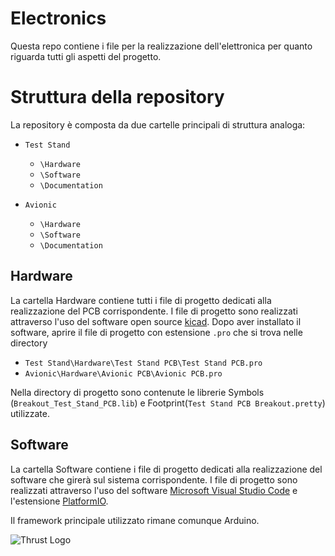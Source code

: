 # Electronics

Questa repo contiene i file per la realizzazione dell'elettronica per quanto riguarda tutti gli aspetti del progetto.

# Struttura della repository

La repository è composta da due cartelle principali di struttura analoga:

- `Test Stand`
  - `\Hardware`
  - `\Software`
  - `\Documentation`
  
- `Avionic` 
  - `\Hardware`
  - `\Software`
  - `\Documentation`
  
## Hardware

La cartella Hardware contiene tutti i file di progetto dedicati alla realizzazione del PCB corrispondente. I file di progetto sono realizzati attraverso l'uso del software open source [kicad](https://kicad.org/). Dopo aver installato il software, aprire il file di progetto con estensione `.pro` che si trova nelle directory

- `Test Stand\Hardware\Test Stand PCB\Test Stand PCB.pro`
- `Avionic\Hardware\Avionic PCB\Avionic PCB.pro`

Nella directory di progetto sono contenute le librerie Symbols (`Breakout_Test_Stand_PCB.lib`) e Footprint(`Test Stand PCB Breakout.pretty`) utilizzate. 

## Software

La cartella Software contiene i file di progetto dedicati alla realizzazione del software che girerà sul sistema corrispondente. I file di progetto sono realizzati attraverso l'uso del software [Microsoft Visual Studio Code](https://code.visualstudio.com/) e l'estensione [PlatformIO](https://platformio.org/).

Il framework principale utilizzato rimane comunque Arduino. 

![Thrust Logo](https://github.com/thrust-team/grafica/blob/master/logo_thrust.png)


